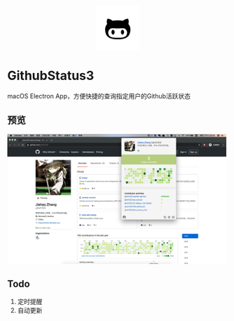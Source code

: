<center><img src="https://raw.githubusercontent.com/zjhch123/GithubStatus3/master/build/icon.png" width="100" /></center>

# GithubStatus3

macOS Electron App，方便快捷的查询指定用户的Github活跃状态

## 预览

<img src="https://raw.githubusercontent.com/zjhch123/GithubStatus3/master/assets/preview.jpg" width="500" />

## Todo

1. 定时提醒
2. 自动更新
